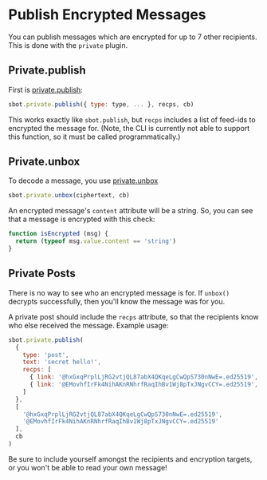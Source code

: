 # Publish Encrypted Messages

You can publish messages which are encrypted for up to 7 other recipients.
This is done with the `private` plugin.

## Private.publish

First is [private.publish](../api/scuttlebot-private.md):

```js
sbot.private.publish({ type: type, ... }, recps, cb)
```

This works exactly like `sbot.publish`, but `recps` includes a list of feed-ids to encrypted the message for.
(Note, the CLI is currently not able to support this function, so it must be called programmatically.)

## Private.unbox

To decode a message, you use [private.unbox](../api/scuttlebot-private.md)

```js
sbot.private.unbox(ciphertext, cb)
```

An encrypted message's `content` attribute will be a string.
So, you can see that a message is encrypted with this check:

```js
function isEncrypted (msg) {
  return (typeof msg.value.content == 'string')
}
```

## Private Posts

There is no way to see who an encrypted message is for.
If `unbox()` decrypts successfully, then you'll know the message was for you.

A private post should include the `recps` attribute, so that the recipients know who else received the message.
Example usage:

```js
sbot.private.publish(
  {
    type: 'post', 
    text: 'secret hello!',
    recps: [
      { link: '@hxGxqPrplLjRG2vtjQL87abX4QKqeLgCwQpS730nNwE=.ed25519', name: 'paul' },
      { link: '@EMovhfIrFk4NihAKnRNhrfRaqIhBv1Wj8pTxJNgvCCY=.ed25519', name: 'dominic' }
    ]
  },
  [
    '@hxGxqPrplLjRG2vtjQL87abX4QKqeLgCwQpS730nNwE=.ed25519',
    '@EMovhfIrFk4NihAKnRNhrfRaqIhBv1Wj8pTxJNgvCCY=.ed25519'
  ],
  cb
)
```

Be sure to include yourself amongst the recipients and encryption targets, or you won't be able to read your own message!